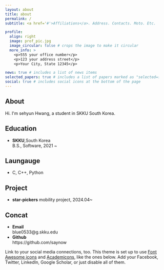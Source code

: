 ```yaml
---
layout: about
title: about
permalink: /
subtitle: <a href='#'>Affiliations</a>. Address. Contacts. Moto. Etc.

profile:
  align: right
  image: prof_pic.jpg
  image_circular: false # crops the image to make it circular
  more_info: >
    <p>555 your office number</p>
    <p>123 your address street</p>
    <p>Your City, State 12345</p>

news: true # includes a list of news items
selected_papers: true # includes a list of papers marked as "selected={true}"
social: true # includes social icons at the bottom of the page
---
```


<h2>About</h2>
Hi. I'm sehyun Hwang, a student in SKKU South Korea.

<h2>Education</h2>
<ul>
  <li> <strong>SKKU</strong>,South Korea</li>
  B.S., Software, 2021 ~
</ul>

<h2>Laungauge</h2>
<ul>
  <li> C, C++, Python</li>
</ul>

<h2>Project</h2>
<ul>
  <li> <strong>star-pickers</strong> mobility project, 2024.04~</li>
</ul>

<h2>Concat</h2>
<ul>
  <li> <strong>Email</strong></li>
  blue0533@g.skku.edu
  <li> <strong>Github</strong></li>
  https://github.com/saynow
</ul>



Link to your social media connections, too. This theme is set up to use [Font Awesome icons](https://fontawesome.com/) and [Academicons](https://jpswalsh.github.io/academicons/), like the ones below. Add your Facebook, Twitter, LinkedIn, Google Scholar, or just disable all of them.
